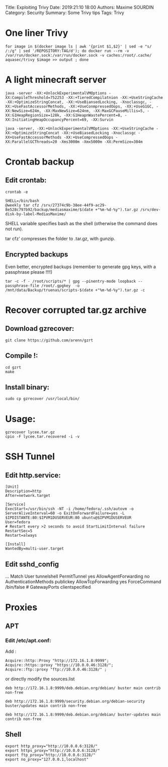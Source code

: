 Title: Exploiting Trivy
Date: 2019:21:10 18:00
Authors: Maxime SOURDIN
Category: Security
Summary: Some Trivy tips
Tags: Trivy


# One liner Trivy
    for image in $(docker image ls | awk '{print $1,$2}' | sed -e "s/ /:/g" | sed '/REPOSITORY:TAG/d'); do docker run --rm -v /var/run/docker.sock:/var/run/docker.sock -v caches:/root/.cache/ aquasec/trivy $image >> output ; done

# A light minecraft server

    java -server -XX:+UnlockExperimentalVMOptions -XX:CompileThreshold=752253 -XX:+TieredCompilatnion -XX:+UseStringCache -XX:+OptimizeStringConcat, -XX:+UseBiansedLocking, -Xnoclassgc, -XX:+UseFastAccessorMethods, -XX:+UseConmpressedOops, -XX:+UseG1GC, -XX:NewSize=624m, -XX:MaxNewSize=624nm, -XX:MaxGCPauseMillis=5, -XX:G1HeapRegionSize=128k, -XX:G1HeapnWastePercent=8, -XX:InitiatingHeapOccupancyPercent=69, -XX:Survin

    java -server, -XX:+UnlockExperimentalVMOptions -XX:+UseStringCache -XX:+OptimizeStringConcat -XX:+UseBiasedLocking -Xnoclassgc -XX+UseFastAccessorMethods -XX:+UseCompressedOops -XX:ParallelGCThreads=20 -Xms3000m -Xmx5000m -XX:PermSize=304m

# Crontab backup

## Edit crontab:

	crontab -e

	SHELL=/bin/bash
	@weekly tar cfz /srv/27374c9b-38ee-44f9-ac29-8e528c797b92/backup/mediasmaxime/$(date +"%m-%d-%y").tar.gz /srv/dev-disk-by-label-MediasMaxime/


SHELL variable specifies bash as the shell (otherwise the command does not run).

tar cfz' compresses the folder to .tar.gz, with gunzip.

## Encrypted backups

Even better, encrypted backups (remember to generate gpg keys, with a passphrase please !!!!)

	tar -c -f - /root/scripts/* | gpg --pinentry-mode loopback --passphrase-file /root/.gpgkey  -o /mnt/data/Backup/truenas/scripts-$(date +"%m-%d-%y").tar.gz -c

# Recover corrupted tar.gz archive

## Download gzrecover:

	git clone https://github.com/arenn/gzrt

## Compile !:

	cd gzrt
	make

## Install binary:

	sudo cp gzrecover /usr/local/bin/

# Usage:

	gzrecover lycee.tar.gz
	cpio -F lycee.tar.recovered -i -v	

# SSH Tunnel

## Edit http.service:

    [Unit]
    Description=http
    After=network.target

    [Service]
    ExecStart=/usr/bin/ssh -NT -i /home/fedora/.ssh/autovm -o ServerAliveInterval=60 -o ExitOnForwardFailure=yes -L $IPDISTANTE:80:$IPVM1DUSERVEUR:80 ubuntu@$IPVM1DUSERVEUR
    User=fedora
    # Restart every >2 seconds to avoid StartLimitInterval failure
    RestartSec=5
    Restart=always

    [Install]
    WantedBy=multi-user.target


## Edit sshd_config

...
    Match User tunnelshell
    PermitTunnel yes
    AllowAgentForwarding no
    AuthenticationMethods publickey
    AllowTcpForwarding yes
    ForceCommand /bin/false
    #   GatewayPorts clientspecified

# Proxies

## APT

### Edit **/etc/apt.conf:**

Add :

	Acquire::http::Proxy "http://172.16.1.8:9999";
    Acquire::https::proxy "https://10.0.0.46:3128/";
    Acquire::ftp::proxy "ftp://10.0.0.46:3128/" ;

or directly modify the sources.list

	deb http://172.16.1.8:9999/deb.debian.org/debian/ buster main contrib non-free
	
	deb http://172.16.1.8:9999/security.debian.org/debian-security buster/updates main contrib non-free
	
	deb http://172.16.1.8:9999/deb.debian.org/debian/ buster-updates main contrib non-free

## Shell

    export http_proxy="http://10.0.0.6:3128/"
    export https_proxy="http://10.0.0.6:3128/"
    export ftp_proxy="http://10.0.0.6:3128/"
    export no_proxy="127.0.0.1,localhost"
